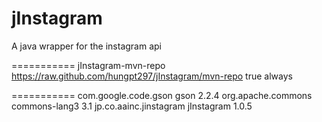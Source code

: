 jInstagram
==========

A java wrapper for the instagram api

===========
<repository>
    <id>jInstagram-mvn-repo</id>
    <url>https://raw.github.com/hungpt297/jInstagram/mvn-repo</url>
    <snapshots>
        <enabled>true</enabled>
        <updatePolicy>always</updatePolicy>
    </snapshots>
</repository>

===========
<dependency>
	<groupId>com.google.code.gson</groupId>
	<artifactId>gson</artifactId>
	<version>2.2.4</version>
</dependency>
<dependency>
	<groupId>org.apache.commons</groupId>
	<artifactId>commons-lang3</artifactId>
	<version>3.1</version>
</dependency>
<dependency>
	<groupId>jp.co.aainc.jinstagram</groupId>
		<artifactId>jInstagram</artifactId>
		<version>1.0.5</version>
</dependency>
